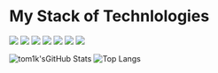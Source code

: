 # My Stack of Technlologies

<img src="https://img.shields.io/badge/PYTHON-black?style=for-the-badge&logo=python&logoColor=gold"/> <img src="https://img.shields.io/badge/Cpp-black?style=for-the-badge&logo=C++&logoColor=blue"/> <img src="https://img.shields.io/badge/C Sharp-black?style=for-the-badge&logo=CSharp&logoColor=purple"/> <img src="https://img.shields.io/badge/.NET-black?style=for-the-badge&logo=.NET&logoColor=purple"/> <img src="https://img.shields.io/badge/Unity-black?style=for-the-badge&logo=Unity&logoColor=white"/> <img src="https://img.shields.io/badge/JavaScript-black?style=for-the-badge&logo=JavaScript&logoColor=orange"/> <img src="https://img.shields.io/badge/Vue.js-black?style=for-the-badge&logo=Vue.js&logoColor=#42b884"/>

![tom1k'sGitHub Stats](https://github-readme-stats.vercel.app/api?username=ITOMIK&theme=radical)
![Top Langs](https://github-readme-stats.vercel.app/api/top-langs/?username=ITOMIK&theme=radical)
